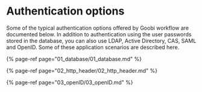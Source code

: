 # Authentication options

Some of the typical authentication options offered by Goobi workflow are documented below. In addition to authentication using the user passwords stored in the database, you can also use LDAP, Active Directory, CAS, SAML and OpenID. Some of these application scenarios are described here.

{% page-ref page="01_database/01_database.md" %}

{% page-ref page="02_http_header/02_http_header.md" %}

{% page-ref page="03_openID/03_openID.md" %}